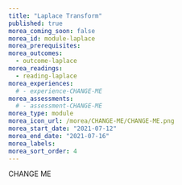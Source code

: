 ```yaml
---
title: "Laplace Transform"
published: true
morea_coming_soon: false
morea_id: module-laplace
morea_prerequisites:
morea_outcomes:
  - outcome-laplace
morea_readings:
  - reading-laplace
morea_experiences:
  # - experience-CHANGE-ME
morea_assessments:
  # - assessment-CHANGE-ME
morea_type: module
morea_icon_url: /morea/CHANGE-ME/CHANGE-ME.png
morea_start_date: "2021-07-12"
morea_end_date: "2021-07-16"
morea_labels:
morea_sort_order: 4
---
```


CHANGE ME
